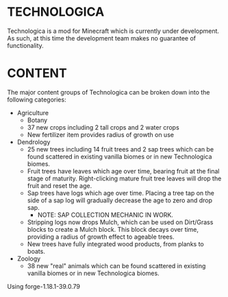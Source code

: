 # TECHNOLOGICA

Technologica is a mod for Minecraft which is currently under development.  As such, at this time the development team makes no guarantee of functionality. 

# CONTENT

The major content groups of Technologica can be broken down into the following categories:

* Agriculture
   * Botany
    * 37 new crops including 2 tall crops and 2 water crops
    * New fertilizer item provides radius of growth on use 
 * Dendrology
    * 25 new trees including 14 fruit trees and 2 sap trees which can be found scattered in existing vanilla biomes or in new Technologica biomes.
    * Fruit trees have leaves which age over time, bearing fruit at the final stage of maturity.  Right-clicking mature fruit tree leaves will drop the fruit and reset the age.
    * Sap trees have logs which age over time.  Placing a tree tap on the side of a sap log will gradually decrease the age to zero and drop sap.
      * NOTE: SAP COLLECTION MECHANIC IN WORK.     
    * Stripping logs now drops Mulch, which can be used on Dirt/Grass blocks to create a Mulch block.  This block decays over time, providing a radius of growth effect to ageable trees.
    * New trees have fully integrated wood products, from planks to boats.   
  * Zoology
    * 38 new "real" animals which can be found scattered in existing vanilla biomes or in new Technologica biomes. 

Using forge-1.18.1-39.0.79
